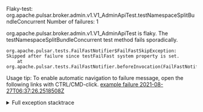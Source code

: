         
Flaky-test: org.apache.pulsar.broker.admin.v1.V1_AdminApiTest.testNamespaceSplitBundleConcurrent
Number of failures: 1

org.apache.pulsar.broker.admin.v1.V1_AdminApiTest is flaky. The testNamespaceSplitBundleConcurrent test method fails sporadically.

```
org.apache.pulsar.tests.FailFastNotifier$FailFastSkipException: Skipped after failure since testFailFast system property is set.
	at org.apache.pulsar.tests.FailFastNotifier.beforeInvocation(FailFastNotifier.java:88)

```

Usage tip: To enable automatic navigation to failure message, open the following links with CTRL/CMD-click.
[example failure 2021-08-27T06:37:26.2518508Z](https://github.com/apache/pulsar/runs/3440411059?check_suite_focus=true#step:9:823)


<details>
<summary>Full exception stacktrace</summary>
<code><pre>
org.apache.pulsar.tests.FailFastNotifier$FailFastSkipException: Skipped after failure since testFailFast system property is set.
	at org.apache.pulsar.tests.FailFastNotifier.beforeInvocation(FailFastNotifier.java:88)

</pre></code>
</details>


